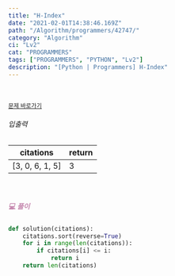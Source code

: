 ```yaml
---
title: "H-Index"
date: "2021-02-01T14:38:46.169Z"
path: "/Algorithm/programmers/42747/"
category: "Algorithm"
ci: "Lv2"
cat: "PROGRAMMERS"
tags: ["PROGRAMMERS", "PYTHON", "Lv2"]
description: "[Python | Programmers] H-Index"
---
```


<br />

<a href="https://programmers.co.kr/learn/courses/30/lessons/42747"><small>문제 바로가기</small></a>

###### 입출력

| citations       | return |
| --------------- | ------ |
| [3, 0, 6, 1, 5] | 3      |

<br />

##### <h5 style="color:#C587AE;">💻 풀이</h5>

```python
def solution(citations):
    citations.sort(reverse=True)
    for i in range(len(citations)):
        if citations[i] <= i:
            return i
    return len(citations)
```

<br />

